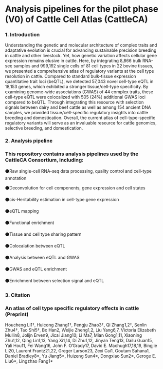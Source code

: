 # Analysis pipelines for the pilot phase (V0) of Cattle Cell Atlas (CattleCA)
### **1. Introduction**
Understanding the genetic and molecular architecture of complex traits and adaptative evolution is crucial for advancing sustainable precision breeding in cattle and other livestock. Yet, how genetic variation affects cellular gene expression remains elusive in cattle. Here, by integrating 8,866 bulk RNA-seq samples and 999,192 single cells of 81 cell types in 22 bovine tissues, we presented a comprehensive atlas of regulatory variants at the cell type resolution in cattle. Compared to standard bulk-tissue expression quantitative trait loci (beQTL), we detected 57,043 novel cell-type eQTL in 18,153 genes, which exhibited a stronger tissue/cell-type specificity. By examining genome-wide associations (GWAS) of 44 complex traits, these cell-type eQTL were colocalized with 505 (24%) additional GWAS loci compared to beQTL. Through integrating this resource with selection signals between dairy and beef cattle as well as among 154 ancient DNA samples, we provided tissue/cell-specific regulatory insights into cattle breeding and domestication. Overall, the current atlas of cell-type-specific regulatory variants will serve as an invaluable resource for cattle genomics, selective breeding, and domestication.

### **2. Analysis pipeline**
### This repository contains analysis pipelines used by the CattleCA Consortium, including:

:black_circle:Raw single-cell RNA-seq data processing, quality control and cell-type annotation

:black_circle:Deconvolution for cell components, gene expression and cell states

:black_circle:cis-Heritability estimation in cell-type gene expression

:black_circle:eQTL mapping

:black_circle:Functional enrichment

:black_circle:Tissue and cell type sharing pattern

:black_circle:Colocalation between eQTL

:black_circle:Analysis between eQTL and GWAS

:black_circle:GWAS and eQTL enrichment

:black_circle:Enrichment between selection signal and eQTL


### **3. Citation**

### An atlas of cell type specific regulatory effects in cattle (Preprint)
Houcheng Li1†, Huicong Zhang1†, Pengju Zhao3†, Qi Zhang1,2†, Senlin Zhu4†, Tao Shi5†, Bo Han2, Weijie Zheng1,2, Liu Yang6,7, Victoria Elizabeth Mullin8, Jolijn Erven9, Jicai Jiang10; Li Ma7, Mian Gong1,11, Xiaoning Zhu1,12, Qing Lin1,13, Yang Xi1,14, Di Zhu1,12, Jinyan Teng13, Dailu Guan15, Yali Hou11, Fei Wang16, John F. O’Grady17, David E. Machugh17,18,19, Bingjie Li20, Laurent Frantz21,22, Greger Larson23, Zexi Cai1, Goutam Sahana1, Daniel Bradley8*, Yu Jiang5*, Huizeng Sun4*, Dongxiao Sun2*, Geroge E. Liu6*, Lingzhao Fang1*
